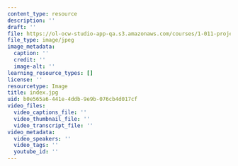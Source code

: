 ```yaml
---
content_type: resource
description: ''
draft: ''
file: https://ol-ocw-studio-app-qa.s3.amazonaws.com/courses/1-011-project-evaluation-spring-2011/index.jpg
file_type: image/jpeg
image_metadata:
  caption: ''
  credit: ''
  image-alt: ''
learning_resource_types: []
license: ''
resourcetype: Image
title: index.jpg
uid: b0e565a6-441e-4ddb-9e9b-076cb4d017cf
video_files:
  video_captions_file: ''
  video_thumbnail_file: ''
  video_transcript_file: ''
video_metadata:
  video_speakers: ''
  video_tags: ''
  youtube_id: ''
---
```

